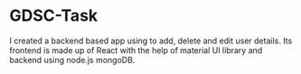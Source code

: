 # GDSC-Task
I created a backend based app using to add, delete and edit user details. Its frontend is made up of React with the help of material UI library and backend using node.js mongoDB. 
